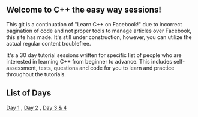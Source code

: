 ## Welcome to C++ the easy way sessions!

This git is a continuation of "Learn C++ on Facebook!" due to incorrect pagination of code and not proper tools to manage articles over Facebook, this site has made. It's still under construction, however, you can utilize the actual regular content troublefree.

It's a 30 day tutorial sessions written for specific list of people who are interested in learning C++ from beginner to advance. This includes self-assessment, tests, questions and code for you to learn and practice throughout the tutorials. 

## List of Days
[Day 1](https://github.com/variiable/c-plus-plus-the-easy-way/blob/master/DayOne.md) , 
[Day 2](https://github.com/variiable/c-plus-plus-the-easy-way/blob/master/DayTwo.md) , 
[Day 3 & 4](https://github.com/variiable/c-plus-plus-the-easy-way/blob/master/DayThree-and-DayFour.md)

